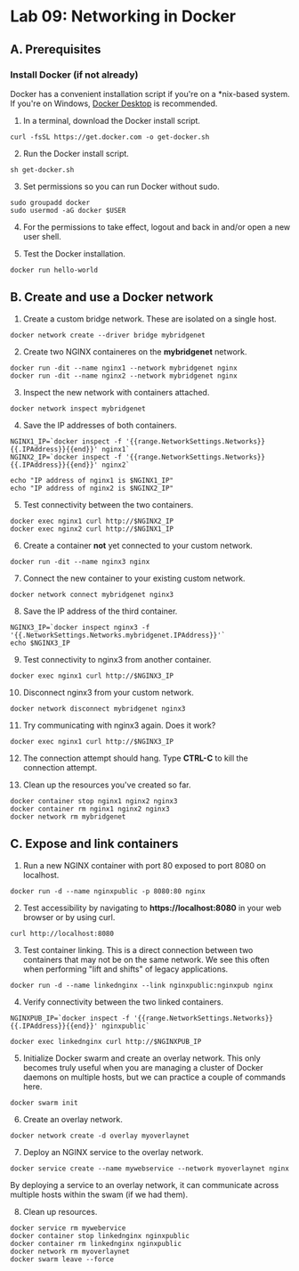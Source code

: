 # Lab 09: Networking in Docker

## A. Prerequisites
### Install Docker (if not already)
Docker has a convenient installation script if you're on a *nix-based system. If you're on Windows, [Docker Desktop](https://docs.docker.com/desktop/install/windows-install/) is recommended.
1. In a terminal, download the Docker install script.

```
curl -fsSL https://get.docker.com -o get-docker.sh
```

2. Run the Docker install script.  

```
sh get-docker.sh
```

3. Set permissions so you can run Docker without sudo.

```
sudo groupadd docker
sudo usermod -aG docker $USER
```

4. For the permissions to take effect, logout and back in and/or open a new user shell.

5. Test the Docker installation.

```
docker run hello-world
```

## B. Create and use a Docker network

1. Create a custom bridge network. These are isolated on a single host.

```
docker network create --driver bridge mybridgenet
```

2. Create two NGINX containeres on the **mybridgenet** network.

```
docker run -dit --name nginx1 --network mybridgenet nginx
docker run -dit --name nginx2 --network mybridgenet nginx
```

3. Inspect the new network with containers attached.

```
docker network inspect mybridgenet
```

4. Save the IP addresses of both containers.

```
NGINX1_IP=`docker inspect -f '{{range.NetworkSettings.Networks}}{{.IPAddress}}{{end}}' nginx1`
NGINX2_IP=`docker inspect -f '{{range.NetworkSettings.Networks}}{{.IPAddress}}{{end}}' nginx2`
```
```
echo "IP address of nginx1 is $NGINX1_IP"
echo "IP address of nginx2 is $NGINX2_IP"
```

5. Test connectivity between the two containers.

```
docker exec nginx1 curl http://$NGINX2_IP
docker exec nginx2 curl http://$NGINX1_IP
```

6. Create a container **not** yet connected to your custom network.

```
docker run -dit --name nginx3 nginx
```

7. Connect the new container to your existing custom network.

```
docker network connect mybridgenet nginx3
```

8. Save the IP address of the third container.

```
NGINX3_IP=`docker inspect nginx3 -f '{{.NetworkSettings.Networks.mybridgenet.IPAddress}}'`
echo $NGINX3_IP
```

9. Test connectivity to nginx3 from another container.

```
docker exec nginx1 curl http://$NGINX3_IP
```

10. Disconnect nginx3 from your custom network.

```
docker network disconnect mybridgenet nginx3 
```

11. Try communicating with nginx3 again. Does it work?

```
docker exec nginx1 curl http://$NGINX3_IP
```

12. The connection attempt should hang. Type **CTRL-C** to kill the connection attempt.

12. Clean up the resources you've created so far.

```
docker container stop nginx1 nginx2 nginx3
docker container rm nginx1 nginx2 nginx3
docker network rm mybridgenet
```

## C. Expose and link containers

1. Run a new NGINX container with port 80 exposed to port 8080 on localhost.

```
docker run -d --name nginxpublic -p 8080:80 nginx
```

2. Test accessibility by navigating to **https://localhost:8080** in your web browser or by using curl.

```
curl http://localhost:8080
```

3. Test container linking. This is a direct connection between two containers that may not be on the same network. We see this often when performing "lift and shifts" of legacy applications.


```
docker run -d --name linkednginx --link nginxpublic:nginxpub nginx
```

4. Verify connectivity between the two linked containers.

```
NGINXPUB_IP=`docker inspect -f '{{range.NetworkSettings.Networks}}{{.IPAddress}}{{end}}' nginxpublic`
```
```
docker exec linkednginx curl http://$NGINXPUB_IP
```

5. Initialize Docker swarm and create an overlay network. This only becomes truly useful when you are managing a cluster of Docker daemons on multiple hosts, but we can practice a couple of commands here.

```
docker swarm init
```

6. Create an overlay network.

```
docker network create -d overlay myoverlaynet
```

7. Deploy an NGINX service to the overlay network.

```
docker service create --name mywebservice --network myoverlaynet nginx
```

By deploying a service to an overlay network, it can communicate across multiple hosts within the swam (if we had them).

8. Clean up resources.

```
docker service rm mywebervice
docker container stop linkednginx nginxpublic
docker container rm linkednginx nginxpublic
docker network rm myoverlaynet
docker swarm leave --force
```











 
